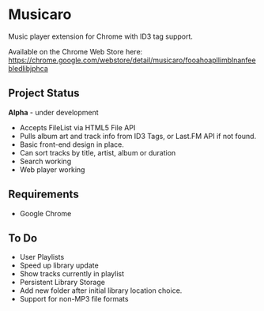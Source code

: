 # Musicaro
Music player extension for Chrome with ID3 tag support.

Available on the Chrome Web Store here: https://chrome.google.com/webstore/detail/musicaro/fooahoapllimblnanfeebledlibjphca

## Project Status
**Alpha** - under development
* Accepts FileList via HTML5 File API
* Pulls album art and track info from ID3 Tags, or Last.FM API if not found.
* Basic front-end design in place.  
* Can sort tracks by title, artist, album or duration
* Search working
* Web player working

## Requirements
* Google Chrome 

## To Do
 * User Playlists
 * Speed up library update
 * Show tracks currently in playlist
 * Persistent Library Storage
 * Add new folder after initial library location choice.
 * Support for non-MP3 file formats